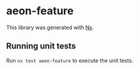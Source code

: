 # aeon-feature

This library was generated with [Nx](https://nx.dev).

## Running unit tests

Run `nx test aeon-feature` to execute the unit tests.
